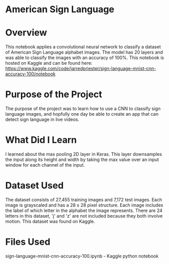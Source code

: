 # American Sign Language

# Overview
This notebook applies a convolutional neural network to classify a dataset of American Sign Language alphabet images. The model has 20 layers and was able to classify the images with an accuracy of 100%. This notebook is hosted on Kaggle and can be found here: https://www.kaggle.com/code/jarredpriester/sign-language-mnist-cnn-accuracy-100/notebook

# Purpose of the Project
The purpose of the project was to learn how to use a CNN to classify sign language images, and hopfully one day be able to create an app that can detect sign language in live videos.

# What Did I Learn
I learned about the max pooling 2D layer in Keras. This layer downsamples the input along its height and width by taking the max value over an input window for each channel of the input.

# Dataset Used
The dataset consists of 27,455 training images and 7,172 test images. Each image is grayscaled and has a 28 x 28 pixel structure. Each image includes the label of which letter in the alphabet the image represents. There are 24 letters in this dataset, 'j' and 'z' are not included because they both involve motion. This dataset was found on Kaggle.

# Files Used
sign-language-mnist-cnn-accuracy-100.ipynb - Kaggle python notebook

